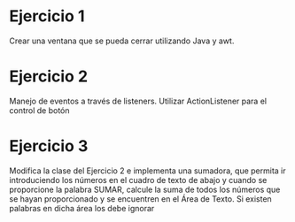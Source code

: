 # Ejercicio 1

Crear una ventana que se pueda cerrar utilizando Java y awt.

# Ejercicio 2

Manejo de eventos a través de listeners. Utilizar ActionListener para el control de botón

# Ejercicio 3

Modifica la clase del Ejercicio 2 e implementa una sumadora, que permita ir introduciendo los números en el cuadro de texto de abajo y cuando se proporcione la palabra SUMAR, calcule la suma de todos los números que se hayan proporcionado y se encuentren en el Área de Texto. Si existen palabras en dicha área los debe ignorar  